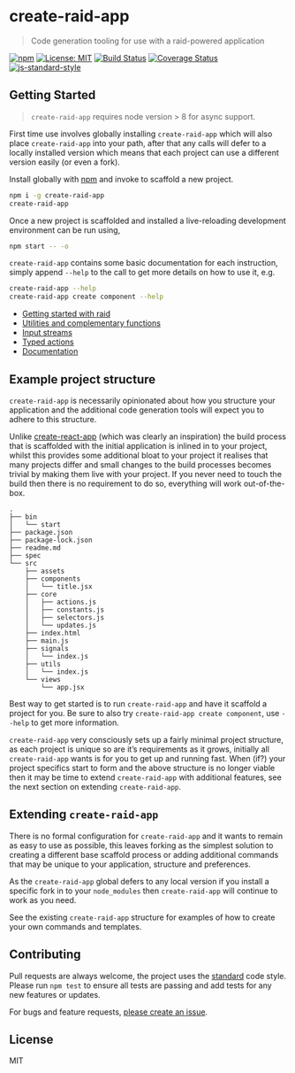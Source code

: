
# create-raid-app

> Code generation tooling for use with a raid-powered application

[![npm](https://img.shields.io/npm/v/create-raid-app.svg?style=flat)](https://www.npmjs.com/package/create-raid-app)
[![License: MIT](https://img.shields.io/badge/License-MIT-yellow.svg)](https://opensource.org/licenses/MIT)
[![Build Status](https://travis-ci.org/mattstyles/raid.svg?branch=master)](https://travis-ci.org/mattstyles/raid)
[![Coverage Status](https://coveralls.io/repos/mattstyles/raid/badge.svg?branch=master&service=github)](https://coveralls.io/github/mattstyles/raid?branch=master)
[![js-standard-style](https://img.shields.io/badge/code%20style-standard-brightgreen.svg)](http://standardjs.com/)

## Getting Started

> `create-raid-app` requires node version > 8 for async support.

First time use involves globally installing `create-raid-app` which will also place `create-raid-app` into your path, after that any calls will defer to a locally installed version which means that each project can use a different version easily (or even a fork).

Install globally with [npm](https://npmjs.com) and invoke to scaffold a new project.

```sh
npm i -g create-raid-app
create-raid-app
```

Once a new project is scaffolded and installed a live-reloading development environment can be run using,

```sh
npm start -- -o
```

`create-raid-app` contains some basic documentation for each instruction, simply append `--help` to the call to get more details on how to use it, e.g.

```sh
create-raid-app --help
create-raid-app create component --help
```

* [Getting started with raid](https://github.com/mattstyles/raid/tree/master/packages/raid)
* [Utilities and complementary functions](https://github.com/mattstyles/raid/tree/master/packages/raid-addons)
* [Input streams](https://github.com/mattstyles/raid/tree/master/packages/raid-streams)
* [Typed actions](https://github.com/mattstyles/raid/tree/master/packages/raid-fl)
* [Documentation](https://mattstyles.github.io/raid/)

## Example project structure

`create-raid-app` is necessarily opinionated about how you structure your application and the additional code generation tools will expect you to adhere to this structure.

Unlike [create-react-app](https://www.npmjs.com/package/create-react-app) (which was clearly an inspiration) the build process that is scaffolded with the initial application is inlined in to your project, whilst this provides some additional bloat to your project it realises that many projects differ and small changes to the build processes becomes trivial by making them live with your project. If you never need to touch the build then there is no requirement to do so, everything will work out-of-the-box.

```
.
├── bin
│   └── start
├── package.json
├── package-lock.json
├── readme.md
├── spec
└── src
    ├── assets
    ├── components
    │   └── title.jsx
    ├── core
    │   ├── actions.js
    │   ├── constants.js
    │   ├── selectors.js
    │   └── updates.js
    ├── index.html
    ├── main.js
    ├── signals
    │   └── index.js
    ├── utils
    │   └── index.js
    └── views
        └── app.jsx
```

Best way to get started is to run `create-raid-app` and have it scaffold a project for you. Be sure to also try `create-raid-app create component`, use `--help` to get more information.

`create-raid-app` very consciously sets up a fairly minimal project structure, as each project is unique so are it’s requirements as it grows, initially all `create-raid-app` wants is for you to get up and running fast. When (if?) your project specifics start to form and the above structure is no longer viable then it may be time to extend `create-raid-app` with additional features, see the next section on extending `create-raid-app`.

## Extending `create-raid-app`

There is no formal configuration for `create-raid-app` and it wants to remain as easy to use as possible, this leaves forking as the simplest solution to creating a different base scaffold process or adding additional commands that may be unique to your application, structure and preferences.

As the `create-raid-app` global defers to any local version if you install a specific fork in to your `node_modules` then `create-raid-app` will continue to work as you need.

See the existing `create-raid-app` structure for examples of how to create your own commands and templates.

## Contributing

Pull requests are always welcome, the project uses the [standard](http://standardjs.com) code style. Please run `npm test` to ensure all tests are passing and add tests for any new features or updates.

For bugs and feature requests, [please create an issue](https://github.com/mattstyles/raid/issues).

## License

MIT
